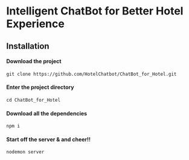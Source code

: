 # Intelligent ChatBot for Better Hotel Experience

## Installation
#### Download the project
`git clone https://github.com/HotelChatbot/ChatBot_for_Hotel.git`
#### Enter the project directory
`cd ChatBot_for_Hotel`
#### Download all the dependencies
`npm i`
#### Start off the server & and cheer!!
`nodemon server`
